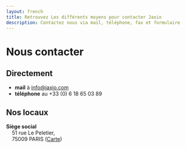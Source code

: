 ```yaml
---
layout: french
title: Retrouvez Les différents moyens pour contacter Jaxio
description: Contactez nous via mail, téléphone, fax et formulaire 
---
```


<h1>Nous contacter</h1>
<h2><a name="formulaire-de-contact">Directement </a></h2>
<ul>
    <li><b>mail</b> à <a href="mailto:info@jaxio.com">info@jaxio.com</a></li>
    <li><b>téléphone</b> au +33 (0) 6 18 65 03 89</li>
</ul>
<h2><a name="locaux-physiques">Nos locaux</a></h2>
<p>
    <b>Siège social</b> <br/>
    &nbsp;&nbsp;&nbsp;&nbsp;51 rue Le Peletier, <br/>
    &nbsp;&nbsp;&nbsp;&nbsp;75009 PARIS (<a href="http://maps.google.fr/maps?f=q&source=s_q&hl=fr&geocode=&q=51+Rue+Le+Peletier,+Paris&sll=46.75984,1.738281&sspn=8.581747,23.269043&ie=UTF8&hq=&hnear=51+Rue+Le+Peletier,+75009+Paris,+Ile-de-France&z=16" target="_blank">Carte</a>)
</p>
